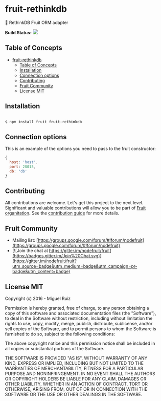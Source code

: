 # fruit-rethinkdb
:cherries: RethinkDB Fruit ORM adapter

**Build Status:** ![](https://circleci.com/gh/nodefruit/fruit-rethinkdb.png)

## Table of Concepts

- [fruit-rethinkdb](#fruit-rethinkdb)
	- [Table of Concepts](#table-of-concepts)
	- [Installation](#installation)
	- [Connection options](#connection-options)
	- [Contributing](#contributing)
	- [Fruit Community](#fruit-community)
	- [License MIT](#license-mit)

## Installation

```bash

$ npm install fruit fruit-rethinkdb

```

## Connection options

This is an example of the options you need to pass to the fruit constructor:

```javascript
{
  host: 'host', 
  port: 28015, 
  db: 'db'
}
```

## Contributing

All contributions are welcome. Let's get this project to the next level. Significant and valuable contributions will allow you to be part of [Fruit organitation](http://github.com/nodefruit). See the [contribution guide](http://github.com/nodefruit/fruit/blob/master/CONTRIBUTING.md) for more details.

## Fruit Community

- Mailing list: [https://groups.google.com/forum/#!forum/nodefruit](https://groups.google.com/forum/#!forum/nodefruit)
- [![Join the chat at https://gitter.im/nodefruit/fruit](https://badges.gitter.im/Join%20Chat.svg)](https://gitter.im/nodefruit/fruit?utm_source=badge&utm_medium=badge&utm_campaign=pr-badge&utm_content=badge)

## License MIT

Copyright (c) 2016 - Miguel Ruiz

Permission is hereby granted, free of charge, to any person obtaining a copy
of this software and associated documentation files (the "Software"), to deal
in the Software without restriction, including without limitation the rights
to use, copy, modify, merge, publish, distribute, sublicense, and/or sell
copies of the Software, and to permit persons to whom the Software is
furnished to do so, subject to the following conditions:

The above copyright notice and this permission notice shall be included in
all copies or substantial portions of the Software.

THE SOFTWARE IS PROVIDED "AS IS", WITHOUT WARRANTY OF ANY KIND, EXPRESS OR
IMPLIED, INCLUDING BUT NOT LIMITED TO THE WARRANTIES OF MERCHANTABILITY,
FITNESS FOR A PARTICULAR PURPOSE AND NONINFRINGEMENT. IN NO EVENT SHALL THE
AUTHORS OR COPYRIGHT HOLDERS BE LIABLE FOR ANY CLAIM, DAMAGES OR OTHER
LIABILITY, WHETHER IN AN ACTION OF CONTRACT, TORT OR OTHERWISE, ARISING FROM,
OUT OF OR IN CONNECTION WITH THE SOFTWARE OR THE USE OR OTHER DEALINGS IN THE
SOFTWARE.
